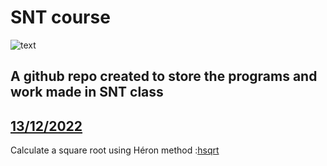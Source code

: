 # SNT course
![text](https://lycee-champollion.fr/IMG/jpg/Logo_Champo.jpg)
## A github repo created to store the programs and work made in SNT class
## [13/12/2022](https://github.com/Emagip/SNT/tree/main/13%20-%2012%20-%202022)
Calculate a square root using Héron method :[hsqrt](https://github.com/Emagip/SNT/blob/main/13%20-%2012%20-%202022/SNT.py)
